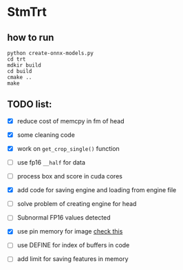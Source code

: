# StmTrt

## how to run
```
python create-onnx-models.py
cd trt
mdkir build
cd build
cmake ..
make 
```

## TODO list:
- [x] reduce cost of memcpy in fm of head

- [x] some cleaning code 

- [x] work on `get_crop_single()` function

- [ ] use fp16 `__half` for data

- [ ] process box and score in cuda cores 

- [x] add code for saving engine and loading from engine file 

- [ ] solve problem of creating engine for head 

- [ ] Subnormal FP16 values detected

- [x] use pin memory for image [check this](https://docs.nvidia.com/deeplearning/tensorrt/developer-guide/index.html#h2d-d2h-data-trans-pci-band)

- [ ] use DEFINE for index of buffers in code 

- [ ] add limit for saving features in memory
